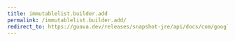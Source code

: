 ```yaml
---
title: immutablelist.builder.add
permalink: /immutablelist.builder.add/
redirect_to: https://guava.dev/releases/snapshot-jre/api/docs/com/google/common/collect/ImmutableList.Builder.html#add-E-
---
```

